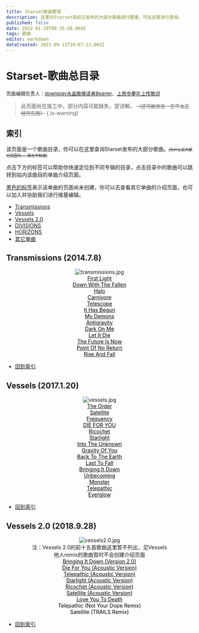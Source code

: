 ```yaml
---
title: Starset歌曲整理
description: 这里对Starset目前已发布的大部分歌曲进行整理，可在这里进行查询。
published: false
date: 2022-01-28T09:35:58.869Z
tags: 歌曲
editor: markdown
dateCreated: 2021-09-11T10:07:13.003Z
---
```


# Starset-歌曲总目录
<font size="2">页面编辑负责人：<a href="https://space.bilibili.com/505711149">downplay水晶歌捧读者Bearler</a>、<a href="https://space.bilibili.com/271885937">上原歩夢在上传歌词</a></font>
> 此页面尚在施工中，部分内容可能缺失，望谅解。
<font size="2"><s>（还可能存在一些不太正经的东西）</s></font>
{.is-warning}

## <div id="list">索引</div>
<p>该页面是一个歌曲目录，你可以在这里查询Starset发布的大部分歌曲。<font size=1><s>[为什么说大部分是因为……我也不知道]</s></font></p>
<p>点击下方的标签可以帮助你快速定位到不同专辑的目录，点击目录中的歌曲可以跳转到站内该曲目的单曲介绍页面。</p>
<p><u>黑色的标签</u>表示该单曲的页面尚未创建，你可以去查看其它单曲的介绍页面，也可以加入并协助我们进行维基编辑。</p>

- [Transmissions](#trans)
- [Vessels](#vss)
- [Vessels 2.0](#vss2)
- [DIVISIONS](#divs)
- [HORIZONS](#horz)
- [其它单曲](#else)

## <div id="trans">Transmissions (2014.7.8)</div>
<div align=center><img src="https://imgs.thestarsetsociety.cn/2022/01/28/64b63177fbd1f.jpg" alt="transmissions.jpg" title="transmissions.jpg" /></div>
<center><div class="d_out1" onmouseover="this.className='d_over'"
onmouseout="this.className='d_out1'"><a href="none"><font color="black">First Light</font></a></div></center>
<center><div class="d_out2" onmouseover="this.className='d_over'"
onmouseout="this.className='d_out2'"><a href="none"><font color="black">Down With The Fallen</font></a></div></center>
<center><div class="d_out1" onmouseover="this.className='d_over'"
onmouseout="this.className='d_out1'"><a href="none"><font color="black">Halo</font></a></div></center>
<center><div class="d_out2" onmouseover="this.className='d_over'"
onmouseout="this.className='d_out2'"><a href="none"><font color="black">Carnivore</font></a></div></center>
<center><div class="d_out1" onmouseover="this.className='d_over'"
onmouseout="this.className='d_out1'"><a href="none"><font color="black">Telescope</font></a></div></center>
<center><div class="d_out2" onmouseover="this.className='d_over'"
onmouseout="this.className='d_out2'"><a href="none"><font color="black">It Has Begun</font></a></div></center>
<center><div class="d_out1" onmouseover="this.className='d_over'"
onmouseout="this.className='d_out1'"><a href="none"><font color="black">My Demons</font></a></div></center>
<center><div class="d_out2" onmouseover="this.className='d_over'"
onmouseout="this.className='d_out2'"><a href="none"><font color="black">Antigravity</font></a></div></center>
<center><div class="d_out1" onmouseover="this.className='d_over'"
onmouseout="this.className='d_out1'"><a href="none"><font color="black">Dark On Me</font></a></div></center>
<center><div class="d_out2" onmouseover="this.className='d_over'"
onmouseout="this.className='d_out2'"><a href="none"><font color="black">Let It Die</font></a></div></center>
<center><div class="d_out1" onmouseover="this.className='d_over'"
onmouseout="this.className='d_out1'"><a href="none"><font color="black">The Future Is Now</font></a></div></center>
<center><div class="d_out2" onmouseover="this.className='d_over'"
onmouseout="this.className='d_out2'"><a href="none"><font color="black">Point Of No Return</font></a></div></center>
<center><div class="d_out1" onmouseover="this.className='d_over'"
onmouseout="this.className='d_out1'"><a href="none"><font color="black">Rise And Fall</font></a></div></center>

- [回到索引](#list)

## <div id="vss">Vessels (2017.1.20)</div>
<div align=center><img src="https://imgs.thestarsetsociety.cn/2022/01/28/535f8575d9260.jpg" alt="vessels.jpg" title="vessels.jpg" /></div>
<center><div class="d_out1" onmouseover="this.className='d_over'"
onmouseout="this.className='d_out1'"><a href="none"><font color="black">The Order</font></a></div></center>
<center><div class="d_out2" onmouseover="this.className='d_over'"
onmouseout="this.className='d_out2'"><a href="none"><font color="black">Satellite</font></a></div></center>
<center><div class="d_out1" onmouseover="this.className='d_over'"
onmouseout="this.className='d_out1'"><a href="none"><font color="black">Frequency</font></a></div></center>
<center><div class="d_out2" onmouseover="this.className='d_over'"
onmouseout="this.className='d_out2'"><a href="none"><font color="black">DIE FOR YOU</font></a></div></center>
<center><div class="d_out1" onmouseover="this.className='d_over'"
onmouseout="this.className='d_out1'"><a href="none"><font color="black">Ricochet</font></a></div></center>
<center><div class="d_out2" onmouseover="this.className='d_over'"
onmouseout="this.className='d_out2'"><a href="none"><font color="black">Starlight</font></a></div></center>
<center><div class="d_out1" onmouseover="this.className='d_over'"
onmouseout="this.className='d_out1'"><a href="none"><font color="black">Into The Unknown</font></a></div></center>
<center><div class="d_out2" onmouseover="this.className='d_over'"
onmouseout="this.className='d_out2'"><a href="none"><font color="black">Gravity Of You</font></a></div></center>
<center><div class="d_out1" onmouseover="this.className='d_over'"
onmouseout="this.className='d_out1'"><a href="none"><font color="black">Back To The Earth</font></a></div></center>
<center><div class="d_out2" onmouseover="this.className='d_over'"
onmouseout="this.className='d_out2'"><a href="none"><font color="black">Last To Fall</font></a></div></center>
<center><div class="d_out1" onmouseover="this.className='d_over'"
onmouseout="this.className='d_out1'"><a href="none"><font color="black">Bringing It Down</font></a></div></center>
<center><div class="d_out2" onmouseover="this.className='d_over'"
onmouseout="this.className='d_out2'"><a href="none"><font color="black">Unbecoming</font></a></div></center>
<center><div class="d_out1" onmouseover="this.className='d_over'"
onmouseout="this.className='d_out1'"><a href="none"><font color="black">Monster</font></a></div></center>
<center><div class="d_out2" onmouseover="this.className='d_over'"
onmouseout="this.className='d_out2'"><a href="none"><font color="black">Telepathic</font></a></div></center>
<center><div class="d_out1" onmouseover="this.className='d_over'"
onmouseout="this.className='d_out1'"><a href="none"><font color="black">Everglow</font></a></div></center>

- [回到索引](#list)

## <div id="vss2">Vessels 2.0 (2018.9.28)</div>
<div align=center><img src="https://imgs.thestarsetsociety.cn/2022/01/28/e4a731e21d61d.jpg" alt="vessels2.0.jpg" title="vessels2.0.jpg" />
<br/>注：Vessels 2.0的前十五首歌曲这里暂不列出，见Vessels
<br/>他人remix的歌曲暂时不会创建介绍页面</div>
<center><div class="d_out1" onmouseover="this.className='d_over'"
onmouseout="this.className='d_out1'"><a href="none"><font color="black">Bringing It Down (Version 2.0)</font></a></div></center>
<center><div class="d_out2" onmouseover="this.className='d_over'"
onmouseout="this.className='d_out2'"><a href="none"><font color="black">Die For You (Acoustic Version)</font></a></div></center>
<center><div class="d_out1" onmouseover="this.className='d_over'"
onmouseout="this.className='d_out1'"><a href="none"><font color="black">Telepathic (Acoustic Version)</font></a></div></center>
<center><div class="d_out2" onmouseover="this.className='d_over'"
onmouseout="this.className='d_out2'"><a href="none"><font color="black">Starlight (Acoustic Version)</font></a></div></center>
<center><div class="d_out1" onmouseover="this.className='d_over'"
onmouseout="this.className='d_out1'"><a href="none"><font color="black">Ricochet (Acoustic Version)</font></a></div></center>
<center><div class="d_out2" onmouseover="this.className='d_over'"
onmouseout="this.className='d_out2'"><a href="none"><font color="black">Satellite (Acoustic Version)</font></a></div></center>
<center><div class="d_out1" onmouseover="this.className='d_over'"
onmouseout="this.className='d_out1'"><a href="none"><font color="black">Love You To Death</font></a></div></center>
<center><div class="d_out2" onmouseover="this.className='d_over'"
onmouseout="this.className='d_out2'"><font color="black">Telepathic (Not Your Dope Remix)</font></div></center>
<center><div class="d_out1" onmouseover="this.className='d_over'"
onmouseout="this.className='d_out1'"><font color="black">Satellite (TRAILS Remix)</font></div></center>

- [回到索引](#list)